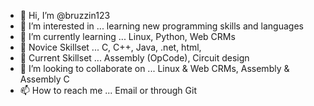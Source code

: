 - 👋 Hi, I’m @bruzzin123
- 👀 I’m interested in ... learning new programming skills and languages
- 🌱 I’m currently learning ... Linux, Python, Web CRMs
- 🌱 Novice Skillset ... C, C++, Java, .net, html, 
- 🌱 Current Skillset ... Assembly (OpCode), Circuit design
- 💞️ I’m looking to collaborate on ... Linux & Web CRMs, Assembly & Assembly C
- 📫 How to reach me ... Email or through Git

<!---
bruzzin123/bruzzin123 is a ✨ special ✨ repository because its `README.md` (this file) appears on your GitHub profile.
You can click the Preview link to take a look at your changes.
--->
